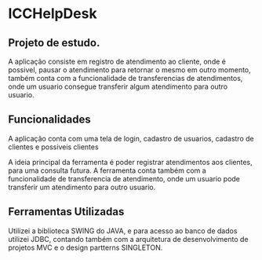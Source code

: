 # ICCHelpDesk

## Projeto de estudo. 
 A aplicação consiste em registro de atendimento ao cliente, onde é possivel,
pausar o atendimento para retornar o mesmo em outro momento, também conta
com a funcionalidade de transferencias de atendimentos, onde um usuario consegue 
transferir algum atendimento para outro usuario.

## Funcionalidades
A aplicação conta com uma tela de login, cadastro de usuarios, cadastro de clientes e possiveis clientes

A ideia principal da ferramenta é poder registrar atendimentos aos clientes, para uma consulta futura.
A ferramenta conta também com a funcionalidade de transferencia de atendimento, onde um usuario pode transferir um atendimento para outro usuario.

## Ferramentas Utilizadas

 Utilizei a biblioteca SWING do JAVA, e para acesso ao banco de dados utilizei 
 JDBC, contando também com a arquitetura de desenvolvimento de projetos MVC e o design partterns SINGLETON.


